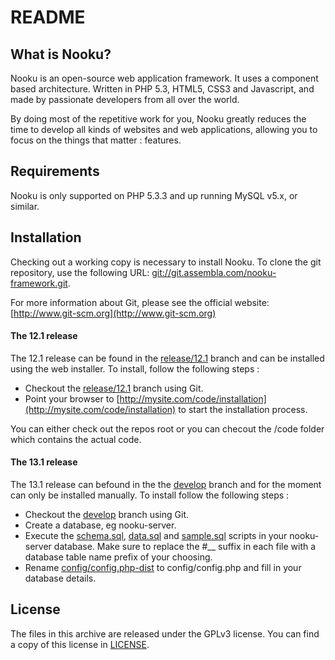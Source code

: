 README
======

What is Nooku?
--------------

Nooku is an open-source web application framework. It uses a component based architecture. Written in PHP 5.3, HTML5, CSS3 and Javascript, and made by passionate developers from all over the world. 

By doing most of the repetitive work for you, Nooku greatly reduces the time to develop all kinds of websites and web applications, allowing you to focus on the things that matter : features.


Requirements
------------

Nooku is only supported on PHP 5.3.3 and up running MySQL v5.x, or similar. 

Installation
------------

Checking out a working copy is necessary to install Nooku. To clone the git repository, use the following URL: [git://git.assembla.com/nooku-framework.git](git://git.assembla.com/nooku-framework.git).

For more information about Git, please see the official website: [http://www.git-scm.org](http://www.git-scm.org)

#### The 12.1 release

The 12.1 release can be found in the [release/12.1](https://nooku.assembla.com/code/nooku-framework/git/nodes/release/12.1) branch and can be installed using the web installer. To install, follow the following steps :

* Checkout the [release/12.1](https://nooku.assembla.com/code/nooku-framework/git/nodes/release/12.1) branch using Git.
* Point your browser to [http://mysite.com/code/installation](http://mysite.com/code/installation) to start the installation process.

You can either check out the repos root or you can checout the /code folder which contains the actual code.

#### The 13.1 release

The 13.1 release can befound in the the [develop](https://nooku.assembla.com/code/nooku-framework/git/nodes/develop) branch and for the moment can only be installed manually. To install follow the following steps :

*  Checkout the [develop](https://nooku.assembla.com/code/nooku-framework/git/nodes/develop) branch using Git.
*  Create a database, eg nooku-server.
* Execute the [schema.sql](develop/code/install/mysql/schema.sql), [data.sql](develop/code/install/mysql/data.sqll) and [sample.sql](develop/code/install/mysql/sample.sql) scripts in your nooku-server database. Make sure to replace the #__ suffix in each file with a database table name prefix of your choosing.
* Rename [config/config.php-dist](code/config/config.php-dist) to config/config.php and fill in your database details.

License
-------

The files in this archive are released under the GPLv3 license. You can find a copy of this license in [LICENSE](develop/LICENSE.md).

